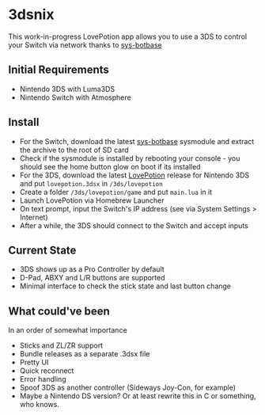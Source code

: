 # 3dsnix
This work-in-progress LovePotion app allows you to use a 3DS to control your Switch via network thanks to [sys-botbase](https://github.com/olliz0r/sys-botbase)
## Initial Requirements
- Nintendo 3DS with Luma3DS
- Nintendo Switch with Atmosphere
## Install
- For the Switch, download the latest [sys-botbase](https://github.com/olliz0r/sys-botbase/releases) sysmodule and extract the archive to the root of SD card
- Check if the sysmodule is installed by rebooting your console - you should see the home button glow on boot if its installed
- For the 3DS, download the latest [LovePotion](https://github.com/lovebrew/lovepotion/releases) release for Nintendo 3DS and put `lovepotion.3dsx` in `/3ds/lovepotion`
- Create a folder `/3ds/lovepotion/game` and put `main.lua` in it
- Launch LovePotion via Homebrew Launcher
- On text prompt, input the Switch's IP address (see via System Settings > Internet)
- After a while, the 3DS should connect to the Switch and accept inputs
## Current State
- 3DS shows up as a Pro Controller by default
- D-Pad, ABXY and L/R buttons are supported
- Minimal interface to check the stick state and last button change
## What could've been
In an order of somewhat importance
- Sticks and ZL/ZR support
- Bundle releases as a separate .3dsx file
- Pretty UI
- Quick reconnect
- Error handling
- Spoof 3DS as another controller (Sideways Joy-Con, for example)
- Maybe a Nintendo DS version? Or at least rewrite this in C or something, who knows.
